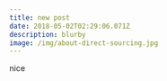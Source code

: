 ```yaml
---
title: new post
date: 2018-05-02T02:29:06.071Z
description: blurby
image: /img/about-direct-sourcing.jpg
---
```

nice
